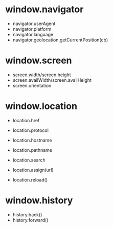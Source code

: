 # window.navigator

-   navigator.userAgent
-   navigator.platform
-   navigator.language
-   navigator.geolocation.getCurrentPosition(cb)

# window.screen

-   screen.width/screen.height
-   screen.availWidth/screen.availHeight
-   screen.orientation

# window.location

-   location.href
-   location.protocol
-   location.hostname
-   location.pathname
-   location.search

-   location.assign(url)
-   location.reload()

# window.history

-   history.back()
-   history.forward()
